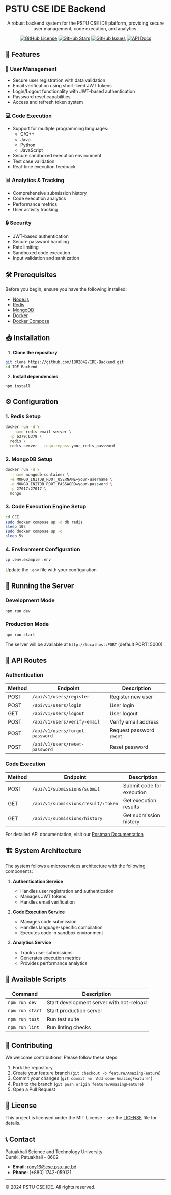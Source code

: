 # PSTU CSE IDE Backend

<div align="center">
  
  A robust backend system for the PSTU CSE IDE platform, providing secure user management, code execution, and analytics.
  
  [![GitHub License](https://img.shields.io/github/license/1802042/IDE-Backend)](https://github.com/1802042/IDE-Backend/blob/main/LICENSE)
  [![GitHub Stars](https://img.shields.io/github/stars/1802042/IDE-Backend)](https://github.com/1802042/IDE-Backend/stargazers)
  [![GitHub Issues](https://img.shields.io/github/issues/1802042/IDE-Backend)](https://github.com/1802042/IDE-Backend/issues)
  [![API Docs](https://img.shields.io/badge/API-Documentation-blue)](https://documenter.getpostman.com/view/37232184/2sAY4rEjvM)
</div>

## 🚀 Features

### 👤 User Management
- Secure user registration with data validation
- Email verification using short-lived JWT tokens
- Login/Logout functionality with JWT-based authentication
- Password reset capabilities
- Access and refresh token system

### 💻 Code Execution
- Support for multiple programming languages:
  - C/C++
  - Java
  - Python
  - JavaScript
- Secure sandboxed execution environment
- Test case validation
- Real-time execution feedback

### 📊 Analytics & Tracking
- Comprehensive submission history
- Code execution analytics
- Performance metrics
- User activity tracking

### 🔒 Security
- JWT-based authentication
- Secure password handling
- Rate limiting
- Sandboxed code execution
- Input validation and sanitization

## 🛠️ Prerequisites

Before you begin, ensure you have the following installed:

- [Node.js](https://nodejs.org/)
- [Redis](https://redis.io/)
- [MongoDB](https://www.mongodb.com/)
- [Docker](https://www.docker.com/)
- [Docker Compose](https://docs.docker.com/compose/)

## 📥 Installation

1. **Clone the repository**
```bash
git clone https://github.com/1802042/IDE-Backend.git
cd IDE-Backend
```

2. **Install dependencies**
```bash
npm install
```

## ⚙️ Configuration

### 1. Redis Setup
```bash
docker run -d \
  --name redis-email-server \
  -p 6379:6379 \
  redis \
  redis-server --requirepass your_redis_password
```

### 2. MongoDB Setup
```bash
docker run -d \
  --name mongodb-container \
  -e MONGO_INITDB_ROOT_USERNAME=your-username \
  -e MONGO_INITDB_ROOT_PASSWORD=your-password \
  -p 27017:27017 \
  mongo
```

### 3. Code Execution Engine Setup
```bash
cd CEE
sudo docker compose up -d db redis
sleep 10s
sudo docker compose up -d
sleep 5s
```

### 4. Environment Configuration
```bash
cp .env.example .env
```

Update the `.env` file with your configuration

## 🚀 Running the Server

### Development Mode
```bash
npm run dev
```

### Production Mode
```bash
npm run start
```

The server will be available at `http://localhost:PORT` (default PORT: 5000)

## 🔗 API Routes

### Authentication
| Method | Endpoint | Description |
|--------|----------|-------------|
| POST | `/api/v1/users/register` | Register new user |
| POST | `/api/v1/users/login` | User login |
| GET | `/api/v1/users/logout` | User logout |
| POST | `/api/v1/users/verify-email` | Verify email address |
| POST | `/api/v1/users/forgot-password` | Request password reset |
| POST | `/api/v1/users/reset-password` | Reset password |

### Code Execution
| Method | Endpoint | Description |
|--------|----------|-------------|
| POST | `/api/v1/submissions/submit` | Submit code for execution |
| GET | `/api/v1/submissions/result/:token` | Get execution results |
| GET | `/api/v1/submissions/history` | Get submission history |

For detailed API documentation, visit our [Postman Documentation](https://documenter.getpostman.com/view/37232184/2sAY4rEjvM)

## 🏗️ System Architecture

The system follows a microservices architecture with the following components:

1. **Authentication Service**
   - Handles user registration and authentication
   - Manages JWT tokens
   - Handles email verification

2. **Code Execution Service**
   - Manages code submission
   - Handles language-specific compilation
   - Executes code in sandbox environment

3. **Analytics Service**
   - Tracks user submissions
   - Generates execution metrics
   - Provides performance analytics

## 📝 Available Scripts

| Command | Description |
|---------|-------------|
| `npm run dev` | Start development server with hot-reload |
| `npm run start` | Start production server |
| `npm run test` | Run test suite |
| `npm run lint` | Run linting checks |

## 🤝 Contributing

We welcome contributions! Please follow these steps:

1. Fork the repository
2. Create your feature branch (`git checkout -b feature/AmazingFeature`)
3. Commit your changes (`git commit -m 'Add some AmazingFeature'`)
4. Push to the branch (`git push origin feature/AmazingFeature`)
5. Open a Pull Request

## 📄 License

This project is licensed under the MIT License - see the [LICENSE](LICENSE) file for details.

## 📞 Contact

Patuakhali Science and Technology University  
Dumki, Patuakhali - 8602

- **Email**: rony16@cse.pstu.ac.bd
- **Phone**: (+880) 1742-059121

---

© 2024 PSTU CSE IDE. All rights reserved.
